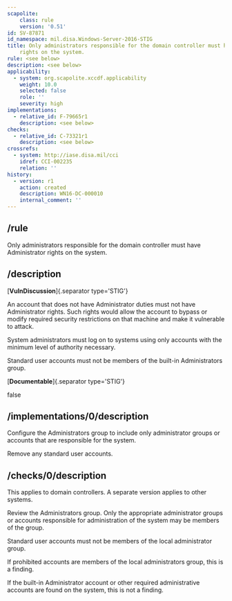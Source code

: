 ```yaml
---
scapolite:
    class: rule
    version: '0.51'
id: SV-87871
id_namespace: mil.disa.Windows-Server-2016-STIG
title: Only administrators responsible for the domain controller must have Administrator
    rights on the system.
rule: <see below>
description: <see below>
applicability:
  - system: org.scapolite.xccdf.applicability
    weight: 10.0
    selected: false
    role: ''
    severity: high
implementations:
  - relative_id: F-79665r1
    description: <see below>
checks:
  - relative_id: C-73321r1
    description: <see below>
crossrefs:
  - system: http://iase.disa.mil/cci
    idref: CCI-002235
    relation: ''
history:
  - version: r1
    action: created
    description: WN16-DC-000010
    internal_comment: ''
---
```



## /rule

Only administrators responsible for the domain controller must have Administrator rights on the system.

## /description

[**VulnDiscussion**]{.separator type='STIG'}

An account that does not have Administrator duties must not have Administrator rights. Such rights would allow the account to bypass or modify required security restrictions on that machine and make it vulnerable to attack.

System administrators must log on to systems using only accounts with the minimum level of authority necessary.

Standard user accounts must not be members of the built-in Administrators group.

[**Documentable**]{.separator type='STIG'}

false

## /implementations/0/description

Configure the Administrators group to include only administrator groups or accounts that are responsible for the system.

Remove any standard user accounts.

## /checks/0/description

This applies to domain controllers. A separate version applies to other systems.

Review the Administrators group. Only the appropriate administrator groups or accounts responsible for administration of the system may be members of the group.

Standard user accounts must not be members of the local administrator group.

If prohibited accounts are members of the local administrators group, this is a finding.

If the built-in Administrator account or other required administrative accounts are found on the system, this is not a finding.
